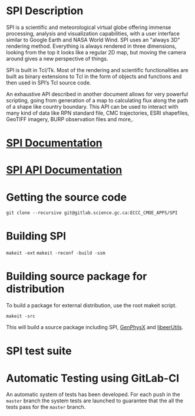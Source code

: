 # SPI Description

SPI is a scientific and meteorological virtual globe offering immense processing, analysis and visualization capabilities, with a user interface similar to Google Earth and NASA World Wind. SPI uses an "always 3D" rendering method. Everything is always rendered in three dimensions, looking from the top it looks like a regular 2D map, but moving the camera around gives a new perspective of things.

SPI is built in Tcl/Tk. Most of the rendering and scientific functionalities are built as binary extensions to Tcl in the form of objects and functions and then used in SPI’s Tcl source code.

An exhaustive API described in another document allows for very powerful scripting, going from generation of a map to calculating flux along the path of a shape like country boundary. This API can be used to interact with many kind of data like RPN standard file, CMC trajectories, ESRI shapefiles, GeoTIFF imagery, BURP observation files and more,.


# [SPI Documentation](https://wiki.cmc.ec.gc.ca/wiki/SPI)
# [SPI API Documentation](https://wiki.cmc.ec.gc.ca/wiki/SPI/Documentation#Developer_documentation)

# Getting the source code
```shell
git clone --recursive git@gitlab.science.gc.ca:ECCC_CMOE_APPS/SPI 
```

# Building SPI

```makeit -ext```
```makeit -reconf -build -ssm```

# Building source package for distribution

To build a package for external distribution, use the root makeit script.

```makeit -src```

This will build a source package including SPI, [GenPhysX](https://gitlab.science.gc.ca/ECCC_CMOE_APPS/genphysx) and [libeerUtils](https://gitlab.science.gc.ca/ECCC_CMOE_MODELS/libeerutils).


# SPI test suite

# Automatic Testing using GitLab-CI

An automatic system of tests has been developed.  For each push in the
`master` branch the system tests are launched to guarantee that the
all the tests pass for the `master` branch.
